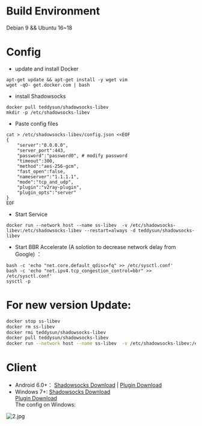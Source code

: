 # Build Environment
Debian 9 && Ubuntu 16~18
# Config
- update and install Docker
```
apt-get update && apt-get install -y wget vim
wget -qO- get.docker.com | bash
```
- install Shadowsocks
```
docker pull teddysun/shadowsocks-libev
mkdir -p /etc/shadowsocks-libev
```
- Paste config files
```
cat > /etc/shadowsocks-libev/config.json <<EOF
{
    "server":"0.0.0.0",
    "server_port":443,
    "password":"password0", # modify password
    "timeout":300,
    "method":"aes-256-gcm",
    "fast_open":false,
    "nameserver":"1.1.1.1",
    "mode":"tcp_and_udp",
    "plugin":"v2ray-plugin",
    "plugin_opts":"server"
}
EOF
```
- Start Service
```
docker run --network host --name ss-libev  -v /etc/shadowsocks-libev:/etc/shadowsocks-libev --restart=always -d teddysun/shadowsocks-libev
```
- Start BBR Accelerate (A solotion to decrease network delay from Google) ：
```
bash -c 'echo "net.core.default_qdisc=fq" >> /etc/sysctl.conf'
bash -c 'echo "net.ipv4.tcp_congestion_control=bbr" >> /etc/sysctl.conf'
sysctl -p
```
# For new version Update:
```bash
docker stop ss-libev
docker rm ss-libev
docker rmi teddysun/shadowsocks-libev
docker pull teddysun/shadowsocks-libev
docker run --network host --name ss-libev  -v /etc/shadowsocks-libev:/etc/shadowsocks-libev --restart=always -d teddysun/shadowsocks-libev
```
# Client
- Android 6.0+： [Shadowsocks Download](https://github.com/shadowsocks/shadowsocks-android/releases) | [Plugin Download](https://github.com/shadowsocks/v2ray-plugin-android/releases)    
- Windows 7+: [Shadowsocks Download](https://github.com/shadowsocks/shadowsocks-windows/releases)      
[Plugin Download](https://github.com/shadowsocks/v2ray-plugin/releases)    
The config on Windows:

![2.jpg](https://github.com/charlieethan/firewall-proxy/blob/master/photos/ss.jpg)
